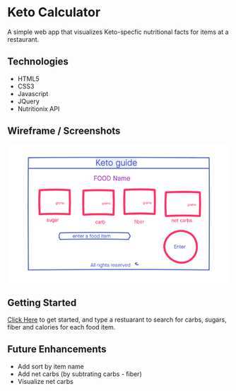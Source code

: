 # Keto Calculator

A simple web app that visualizes Keto-specfic nutritional facts for items at a restaurant.

## Technologies
- HTML5
- CSS3
- Javascript
- JQuery
- Nutritionix API

## Wireframe / Screenshots
![wireframe](./imgs/wireframe.png)

## Getting Started
[Click Here](#) to get started, and type a restuarant to search for carbs, sugars, fiber and calories for each food item.


## Future Enhancements
- Add sort by item name
- Add net carbs (by subtrating carbs - fiber)
- Visualize net carbs
